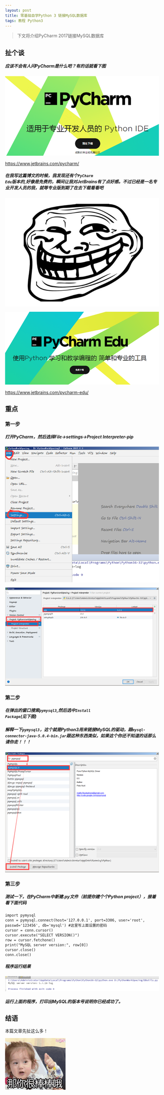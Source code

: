 ```yaml
---
layout: post
title: 零基础自学Python 3 链接MySQL数据库
tags: 教程 Python3 
---
```


> 下文将介绍PyCharm 2017链接MySQL数据库

## 扯个谈

##### 应该不会有人问PyCharm是什么吧？有的话就看下图

![pymysql](/images/pymysql03.png)

<a href="https://www.jetbrains.com/pycharm/">https://www.jetbrains.com/pycharm/</a>

##### 在我写这篇博文的时候，我发现还有个<code>PyCharm Edu</code>版本的,好像是免费的，瞬间让我对JetBrains有了点好感。不过已经是一名专业开发人员的我，就等专业版到期了在去下载看看吧

![pymysql](/images/pymysql06.png)

![pymysql](/images/pymysql04.png)

<a href="https://www.jetbrains.com/pycharm-edu/">https://www.jetbrains.com/pycharm-edu/</a>

## 重点

### 第一步

##### 打开PyCharm，然后选择File->settings->Project Interpreter-pip

![pymysql](/images/pymysql05.png)

![pymysql](/images/pymysql07.png)

### 第二步

##### 在弹出的窗口搜索<code>pymysql3</code>,然后选中<code>Install Package</code>(见下图)

##### 解释一下<code>pymysql3</code>，这个就是Python3用来链接MySQL的驱动，跟<code>mysql-connector-java-5.0.4-bin.jar</code>跟这种东西类似，如果这个你还不知道的话那么请你走！！！

![pymysql](/images/pymysql08.png)

### 第三步

##### 测试一下，在PyCharm中新建.py文件（前提你建个个Python project），接着看下面代码

	import pymysql
	conn = pymysql.connect(host='127.0.0.1', port=3306, user='root', passwd='123456', db='mysql') #这里写上面设置的密码
	cursor = conn.cursor()
	cursor.execute("SELECT VERSION()")
	row = cursor.fetchone()
	print("MySQL server version:", row[0])
	cursor.close()
	conn.close()

##### 程序运行结果

![pymysql](/images/pymysql09.png)

##### 运行上面的程序，打印出MySQL的版本号说明你已经成功了。

## 结语

本篇文章先扯这么多！

![pymysql](/images/pymysql11.png)

